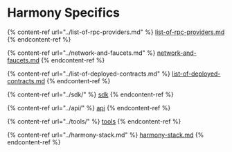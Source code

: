 # Harmony Specifics

{% content-ref url="../list-of-rpc-providers.md" %}
[list-of-rpc-providers.md](../list-of-rpc-providers.md)
{% endcontent-ref %}

{% content-ref url="../network-and-faucets.md" %}
[network-and-faucets.md](../network-and-faucets.md)
{% endcontent-ref %}

{% content-ref url="../list-of-deployed-contracts.md" %}
[list-of-deployed-contracts.md](../list-of-deployed-contracts.md)
{% endcontent-ref %}

{% content-ref url="../sdk/" %}
[sdk](../sdk/)
{% endcontent-ref %}

{% content-ref url="../api/" %}
[api](../api/)
{% endcontent-ref %}

{% content-ref url="../tools/" %}
[tools](../tools/)
{% endcontent-ref %}

{% content-ref url="../harmony-stack.md" %}
[harmony-stack.md](../harmony-stack.md)
{% endcontent-ref %}
